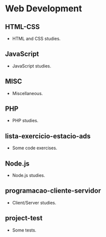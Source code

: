 # Web Development

## HTML-CSS

- HTML and CSS studies.

## JavaScript

- JavaScript studies.

## MISC

- Miscellaneous.

## PHP

- PHP studies.

## lista-exercicio-estacio-ads

- Some code exercises.

## Node.js

- Node.js studies.

## programacao-cliente-servidor

- Client/Server studies.

## project-test

- Some tests.
